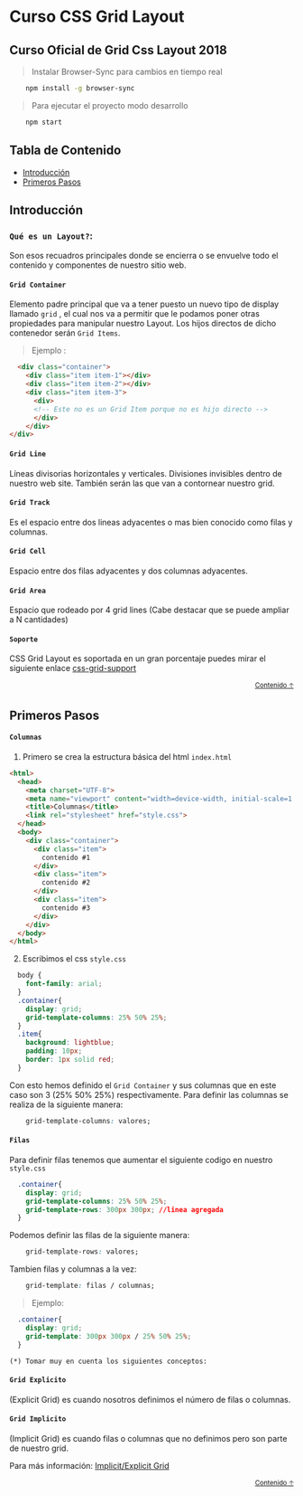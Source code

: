 # Curso CSS Grid Layout 

## Curso Oficial de Grid Css Layout 2018

> Instalar Browser-Sync para cambios en tiempo real
```sh
    npm install -g browser-sync
```
> Para ejecutar el proyecto modo desarrollo
```sh
    npm start
```

## Tabla de Contenido
  - [Introducción](#introducción)
  - [Primeros Pasos](#primeros-pasos)

## Introducción

### `Qué es un Layout?`:
  Son esos recuadros principales donde se encierra o se envuelve todo el contenido y componentes de nuestro sitio web.

#### `Grid Container`
  Elemento padre principal que va a tener puesto un nuevo tipo de display llamado `grid` , el cual nos va a permitir que le podamos poner otras propiedades para manipular nuestro Layout. Los hijos directos de dicho contenedor serán `Grid Items`.
  > Ejemplo :
```html
  <div class="container">
    <div class="item item-1"></div>
    <div class="item item-2"></div>
    <div class="item item-3">
      <div>
      <!-- Este no es un Grid Item porque no es hijo directo -->
      </div>
    </div>
</div>
```
#### `Grid Line`
  Líneas divisorias horizontales y verticales.
  Divisiones invisibles dentro de nuestro web site.
  También serán las que van a contornear nuestro grid.

#### `Grid Track`
  Es el espacio entre dos lineas adyacentes o mas bien conocido como filas y columnas.

#### `Grid Cell`
  Espacio entre dos filas adyacentes y dos columnas adyacentes.

#### `Grid Area`
  Espacio que rodeado por 4 grid lines (Cabe destacar que se puede ampliar a N cantidades)

#### `Soporte`
  CSS Grid Layout es soportada en un gran
  porcentaje puedes mirar el siguiente
  enlace [css-grid-support](https://caniuse.com/#feat=css-grid)


<div align="right">
  <small><a href="#tabla-de-contenido">Contenido 🡡</a></small>
</div>

## Primeros Pasos


#### `Columnas`
1. Primero se crea la estructura básica del html `index.html`

```html
<html>
  <head>
    <meta charset="UTF-8">
    <meta name="viewport" content="width=device-width, initial-scale=1.0">
    <title>Columnas</title>
    <link rel="stylesheet" href="style.css">
  </head>
  <body>
    <div class="container">
      <div class="item">
        contenido #1
      </div>
      <div class="item">
        contenido #2
      </div>
      <div class="item">
        contenido #3
      </div>
    </div>
  </body>
</html>
```

2. Escribimos el css `style.css`

```css
  body {
    font-family: arial;
  }
  .container{
    display: grid;
    grid-template-columns: 25% 50% 25%;
  }
  .item{
    background: lightblue;
    padding: 10px;
    border: 1px solid red;
  }
```

Con esto hemos definido el `Grid Container` y sus columnas que en
este caso son 3 (25% 50% 25%) respectivamente.
Para definir las columnas se realiza de la siguiente manera:
```css
    grid-template-columns: valores;
```

#### `Filas`
  Para definir filas tenemos que aumentar
  el siguiente codigo en nuestro `style.css`

```css
  .container{
    display: grid;
    grid-template-columns: 25% 50% 25%;
    grid-template-rows: 300px 300px; //linea agregada
  }
```

Podemos definir las filas de la siguiente manera:
```css
    grid-template-rows: valores;
```
Tambien filas y columnas a la vez:
```css
    grid-template: filas / columnas;
```
> Ejemplo:
```css
  .container{
    display: grid;
    grid-template: 300px 300px / 25% 50% 25%;
  }
```
`(*) Tomar muy en cuenta los siguientes conceptos:`

#### `Grid Explicito`
  (Explicit Grid) es cuando nosotros definimos
  el número de filas o columnas.

#### `Grid Implicito`
  (Implicit Grid) es cuando filas o columnas
  que no definimos pero son parte de nuestro grid.

  Para más información: [Implicit/Explicit Grid](https://www.quackit.com/css/grid/tutorial/explicit_vs_implicit_grid.)


<div align="right">
  <small><a href="#tabla-de-contenido">Contenido 🡡</a></small>
</div>